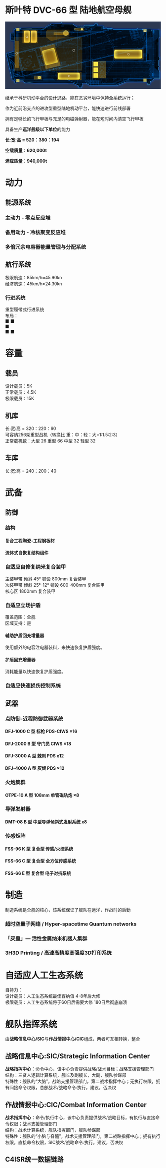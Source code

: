 # 斯叶特 DVC-66 型 陆地航空母舰

![DVC-66型陆地航空母舰 平面图](./img/DCV-86.png)

继承于科研机动平台的设计思路，能在恶劣环境中保持全系统运行；

作为近前沿支点的进攻型重型陆地机动平台，能快速进行前线部署

拥有足够长的飞行甲板与充足的电磁弹射器，能在短时间内清空飞行甲板

具备生产**巡洋舰级以下单位**的能力

**长:宽:高 = 520：380：194**

**空载质量：620,000t**

**满载质量：940,000t**


# 动力

## 能源系统

### 主动力 - 零点反应堆

### 备用动力 - 冷核聚变反应堆

### 多倍冗余电容器能量管理与分配系统

## 航行系统
极限航速：85km/h≈45.90kn  
经济航速：45km/h≈24.30kn

### 行进系统
重型履带式行进系统  
布局：  
■    ■  
   ■   
■    ■  


# 容量

## 载员
设计载员：5K  
正常载员：4.5K  
极限载员：15K

## 机库
长:宽:高 = 320：220：60  
可容纳256架重型战机（转换比 重：中：轻：大=1:1.5:2:3）  
正常载机数：大型 26 重型 66 中型 32 轻型 32

## 车库
长:宽:高 = 240：200：40  

# 武备

## 防御

### 结构

#### 复合工程陶瓷-工程钢板材

#### 流体式自恢复结构组件



### 自适应自修复纳米复合装甲
主装甲带 倾斜 45° 铺设 800mm 复合装甲  
次装甲带 倾斜 25°-12° 铺设 600-400mm 复合装甲   
核心区 1800mm 复合装甲   

### 自适应立场护盾
覆盖范围：全舰  
区域支持：是  

#### 辅助护盾回充增量器

使用额外的电容注电器装料，来快速恢复护盾强度。

#### 护盾回充增量器

消耗能量以快速恢复护盾强度。

### 自适应快速损伤控制系统



## 武器

### 点防御-近程防御武器系统

#### DFJ-1000 C 型 标枪 PDS-CIWS ×16

####  DFJ-2000 B 型 守门员 CIWS ×18

#### DFJ-3000 A 型 棘刺 PDS x12

#### DFJ-4000 A 型 灰烬 PDS ×12

### 火炮集群

#### OTPE-10 A 型 108mm 单管磁轨炮 ×8


### 导弹发射器

#### DMT-08 B 型 中型导弹倾斜式发射系统 x8

### 传感矩阵

#### FSS-96 K 型 复合型 传感/火控系统

#### FSS-66 C 型 复合型 全方位传感系统

#### FSS-66 E 型 复合型 电子对抗系统


# 制造

制造系统是全舰的核心，该系统保证了舰队在远洋，作战时的后勤  

### 超时空量子网络 / Hyper-spacetime Quantum networks

### 「灰蛊」— 活性金属纳米机器人集群

### 3H3D Printing / 高速高精度高强度3D打印系统

# 自适应人工生态系统

自持力：  
设计载员：人工生态系统最佳容纳值 4-8年后大修  
极限载员：人工生态系统将于60日后需要大修 180日后彻底崩溃  



# 舰队指挥系统

由**战略信息中心/SIC**与**作战情报中心/CIC**组成，两者可互相转换，整合

## 战略信息中心:SIC/Strategic Information Center

**战略指挥中心**：命令中心，该中心负责提供战略/战术目标；战略支援管理部门  
结构：三贤人逻辑计算系统，舰长及副舰长，大副，舰队参谋部  
特殊性：舰队的“大脑”，战略支援管理部门，第二战术指挥中心；无执行权限，拥有间接命令权限，总部战术/战略命令:执行，建议，否决权  

## 作战情报中心:CIC/Combat Information Center

**战术指挥中心**：命令/执行中心，该中心负责提供战术/战略目标，有执行与直接命令权限；战术支援管理部门  
结构：战术计算系统，舰队指挥部门，舰队参谋部  
特殊性：舰队的“小脑与脊髓”，战术支援管理部门，第二战略指挥中心；拥有执行权限，直接命令权限，SIC战术/战略命令:执行，建议，否决权  

##  C4ISR统一数据链路

